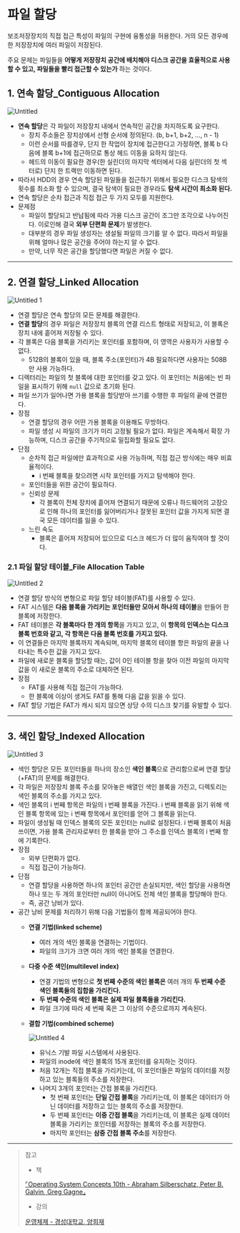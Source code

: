 # 파일 할당

보조저장장치의 직접 접근 특성이 파일의 구현에 융통성을 허용한다. 거의 모든 경우에 한 저장장치에 여러 파일이 저장된다.

주요 문제는 파일들을 **어떻게 저장장치 공간에 배치해야 디스크 공간을 효율적으로 사용할 수 있고, 파일들을 빨리 접근할 수 있는가** 하는 것이다.

## 1. 연속 할당_Contiguous Allocation

![Untitled](https://user-images.githubusercontent.com/75190035/177980741-0387c6e0-878b-4c13-93ca-826603668444.png)

- **연속 할당**은 각 파일이 저장장치 내에서 연속적인 공간을 차지하도록 요구한다.
    - 장치 주소들은 장치상에서 선형 순서에 정의된다. (b, b+1, b+2, …, n - 1)
    - 이런 순서를 따를경우, 단지 한 작업이 장치에 접근한다고 가정하면, 블록 b 다음에 블록 b+1에 접근하므로 통상 헤드 이동을 요하지 않는다.
    - 헤드의 이동이 필요한 경우(한 실린더의 마지막 섹터에서 다음 실린더의 첫 섹터로) 단지 한 트랙만 이동하면 된다.
- 따라서 HDD의 경우 연속 할당된 파일들을 접근하기 위해서 필요한 디스크 탐색의 횟수를 최소화 할 수 있으며, 결국 탐색이 필요한 경우라도 **탐색 시간이 최소화 된다.**
- 연속 할당은 순차 접근과 직접 접근 두 가지 모두를 지원한다.
- 문제점
    - 파일이 할당되고 반납됨에 따라 가용 디스크 공간이 조그만 조각으로 나누어진다. 이로인해 결국 **외부 단편화 문제**가 발생한다.
    - 대부분의 경우 파일 생성자는 생설될 파일의 크기를 알 수 없다. 따라서 파일을 위해 얼마나 많은 공간을 주어야 하는지 알 수 없다.
    - 만약, 너무 작은 공간을 할당했다면 파일은 커질 수 없다.

---

## 2. 연결 할당_Linked Allocation

![Untitled 1](https://user-images.githubusercontent.com/75190035/177980755-3efd6d7c-a250-4d6a-8203-66dd8046a172.png)

- 연결 할당은 연속 할당의 모든 문제를 해결한다.
- **연결 할당**의 경우 파일은 저장장치 블록의 연결 리스트 형태로 저장되고, 이 블록은 장치 내에 흩어져 저장될 수 있다.
- 각 블록은 다음 블록을 가리키는 포인터를 포함하며, 이 영역은 사용자가 사용할 수 없다.
    - 512B의 블록이 있을 때, 블록 주소(포인터)가 4B 필요하다면 사용자는 508B만 사용 가능하다.
- 디렉터리는 파일의 첫 블록에 대한 포인터를 갖고 있다. 이 포인터는 처음에는 빈 파일을 표시하기 위해 `null` 값으로 초기화 된다.
- 파일 쓰기가 일어나면 가용 블록을 할당받아 쓰기를 수행한 후 파일의 끝에 연결한다.
- 장점
    - 연결 할당의 경우 어떤 가용 블록을 이용해도 무방하다.
    - 파일 생성 시 파일의 크기가 미리 고정될 필요가 없다. 파일은 계속해서 확장 가능하며, 디스크 공간을 주기적으로 밀집화할 필요도 없다.
- 단점
    - 순차적 접근 파일에만 효과적으로 사용 가능하며, 직접 접근 방식에는 매우 비효율적이다.
        - i 번째 블록을 찾으려면 시작 포인터를 가지고 탐색해야 한다.
    - 포인터들을 위한 공간이 필요하다.
    - 신뢰성 문제
        - 각 블록이 전체 장치에 흩어져 연결되기 때문에 오류나 하드웨어의 고장으로 인해 하나의 포인터를 잃어버리거나 잘못된 포인터 값을 가지게 되면 결국 모든 데이터를 잃을 수 있다.
    - 느린 속도
        - 블록은 흩어져 저장되어 있으므로 디스크 헤드가 더 많이 움직여야 할 것이다.

### 2.1 파일 할당 테이블_File Allocation Table

![Untitled 2](https://user-images.githubusercontent.com/75190035/177980767-66f538a5-1de2-42ed-b1db-445e7f647fa7.png)

- 연결 할당 방식의 변형으로 파일 할당 테이블(FAT)를 사용할 수 있다.
- FAT 시스템은 **다음 블록을 가리키는 포인터들만 모아서 하나의 테이블**을 만들어 한 블록에 저장한다.
- FAT 테이블은 **각 블록마다 한 개의 항목**을 가지고 있고, 이 **항목의 인덱스는 디스크 블록 번호와 같고, 각 항목은 다음 블록 번호를 가지고 있다.**
- 이 연결들은 마지막 블록까지 계속되며, 마지막 블록의 테이블 항은 파일의 끝을 나타내는 특수한 값을 가지고 있다.
- 파일에 새로운 블록을 할당할 때는, 값이 0인 테이블 항을 찾아 이전 파일의 마지막 값을 이 새로운 블록의 주소로 대체하면 된다.
- 장점
    - FAT를 사용해 직접 접근이 가능하다.
    - 한 블록에 이상이 생겨도 FAT를 통해 다음 값을 읽을 수 있다.
- FAT 할당 기법은 FAT가 캐시 되지 않으면 상당 수의 디스크 찾기를 유발할 수 있다.

---

## 3. 색인 할당_Indexed Allocation

![Untitled 3](https://user-images.githubusercontent.com/75190035/177980782-d87f4fbf-6f42-45c5-be37-82dd53d2058c.png)

- 색인 할당은 모든 포인터들을 하나의 장소인 **색인 블록**으로 관리함으로써 연결 할당(+FAT)의 문제를 해결한다.
- 각 파일은 저장장치 블록 주소를 모아놓은 배열인 색인 블록을 가진고, 디렉토리는 색인 블록의 주소를 가지고 있다.
- 색인 블록의 i 번째 항목은 파일의 i 번째 블록을 가진다. i 번째 블록을 읽기 위해 색인 블록 항목에 있는 i 번째 항목에서 포인터를 얻어 그 블록을 읽는다.
- 파일이 생성될 때 인덱스 블록의 모든 포인터는 null로 설정된다. i 번째 블록이 처음 쓰이면, 가용 블록 관리자로부터 한 블록을 받아 그 주소를 인덱스 블록의 i 번째 항에 기록한다.
- 장점
    - 외부 단편화가 없다.
    - 직접 접근이 가능하다.
- 단점
    - 연결 할당을 사용하면 하나의 포인터 공간만 손실되지만, 색인 할당을 사용하면 하나 또는 두 개의 포인터만 null이 아니어도 전체 색인 블록을 할당해야 한다.
    - 즉, 공간 낭비가 있다.
- 공간 낭비 문제를 처리하기 위해 다음 기법들이 함께 제공되어야 한다.
    - **연결 기법(linked scheme)**
        - 여러 개의 색인 블록을 연결하는 기법이다.
        - 파일의 크기가 크면 여러 개의 색인 블록을 연결한다.
    - **다중 수준 색인(multilevel index)**
        - 연결 기법의 변형으로 **첫 번째 수준의 색인 블록은** 여러 개의 **두 번째 수준 색인 블록들의 집합을 가리킨다.**
        - **두 번째 수준의 색인 블록은 실제 파일 블록들을 가리킨다.**
        - 파일 크기에 따라 세 번째 혹은 그 이상의 수준으로까지 계속된다.
    - **결합 기법(combined scheme)**
        
        ![Untitled 4](https://user-images.githubusercontent.com/75190035/177980795-b425076b-117b-4551-9856-30df6fc49042.png)        
        - 유닉스 기발 파일 시스템에서 사용된다.
        - 파일의 inode에 색인 블록의 15개 포인터를 유지하는 것이다.
        - 처음 12개는 직접 블록을 가리키는데, 이 포인터들은 파일의 데이터를 저장하고 있는 블록들의 주소를 저장한다.
        - 나머지 3개의 포인터는 간접 블록을 가리킨다.
            - 첫 번째 포인터는 **단일 간접 블록**을 가리키는데, 이 블록은 데이터가 아닌 데이터를 저장하고 있는 블록의 주소를 저장한다.
            - 두 번째 포인터는 **이중 간접 블록**을 가리키는데, 이 블록은 실제 데이터 블록을 가리키는 포인터를 저장하는 블록의 주소를 저장한다.
            - 마지막 포인터는 **삼중 간접 블록 주소**를 저장한다.

---

> 참고
> 
> - 책
> 
> [⌜Operating System Concepts 10th - Abraham Silberschatz, Peter B. Galvin, Greg Gagne⌟](http://www.yes24.com/Product/Goods/78225791)
> 
> - 강의
> 
> [운영체제 - 경성대학교, 양희재](http://www.kocw.net/home/cview.do?cid=5c3c30382c7bbcf6)
>

